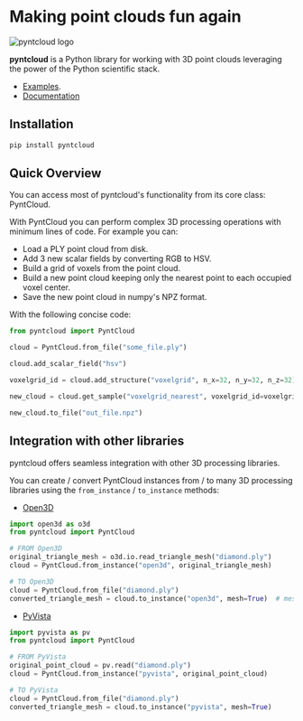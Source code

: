 # Making point clouds fun again

![pyntcloud logo](https://raw.githubusercontent.com/daavoo/pyntcloud/master/docs/images/pyntcloud_logo.png)


**pyntcloud** is a Python library for working with 3D point clouds leveraging the power of the Python scientific stack.

- [Examples](https://github.com/daavoo/pyntcloud/tree/master/examples).
- [Documentation](http://pyntcloud.readthedocs.io/en/latest/)

## Installation

```bash
pip install pyntcloud
```

## Quick Overview

You can access most of pyntcloud's functionality from its core class: PyntCloud.

With PyntCloud you can perform complex 3D processing operations with minimum lines of
code. For example you can:

- Load a PLY point cloud from disk.
- Add 3 new scalar fields by converting RGB to HSV.
- Build a grid of voxels from the point cloud.
- Build a new point cloud keeping only the nearest point to each occupied voxel center.
- Save the new point cloud in numpy's NPZ format.

With the following concise code:

```python
from pyntcloud import PyntCloud

cloud = PyntCloud.from_file("some_file.ply")

cloud.add_scalar_field("hsv")

voxelgrid_id = cloud.add_structure("voxelgrid", n_x=32, n_y=32, n_z=32)

new_cloud = cloud.get_sample("voxelgrid_nearest", voxelgrid_id=voxelgrid_id, as_PyntCloud=True)

new_cloud.to_file("out_file.npz")
```

## Integration with other libraries

pyntcloud offers seamless integration with other 3D processing libraries.

You can create / convert PyntCloud instances from / to many 3D processing libraries using the `from_instance` / `to_instance` methods:

- [Open3D](https://www.open3d.org)

```python
import open3d as o3d
from pyntcloud import PyntCloud

# FROM Open3D
original_triangle_mesh = o3d.io.read_triangle_mesh("diamond.ply")
cloud = PyntCloud.from_instance("open3d", original_triangle_mesh)

# TO Open3D
cloud = PyntCloud.from_file("diamond.ply")
converted_triangle_mesh = cloud.to_instance("open3d", mesh=True)  # mesh=True by default
```

- [PyVista](https://docs.pyvista.org)

```python
import pyvista as pv
from pyntcloud import PyntCloud

# FROM PyVista
original_point_cloud = pv.read("diamond.ply")
cloud = PyntCloud.from_instance("pyvista", original_point_cloud)

# TO PyVista
cloud = PyntCloud.from_file("diamond.ply")
converted_triangle_mesh = cloud.to_instance("pyvista", mesh=True)
```
